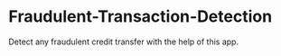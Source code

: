 # Fraudulent-Transaction-Detection
Detect any fraudulent credit transfer with the help of this app.




